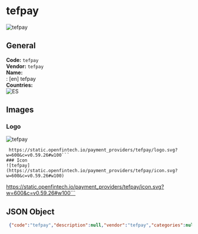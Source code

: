 # tefpay 
![tefpay](https://static.openfintech.io/payment_providers/tefpay/logo.svg?w=600&c=v0.59.26#w100)  
## General 
**Code:** `tefpay`  
**Vendor:** `tefpay`  
**Name:**  
:	[en] tefpay  
**Countries:**  
![ES](https://cdnjs.cloudflare.com/ajax/libs/flag-icon-css/3.3.0/flags/4x3/ES.svg#w24)  
 
## Images 
### Logo 
![tefpay](https://static.openfintech.io/payment_providers/tefpay/logo.svg?w=600&c=v0.59.26#w100)  
```
 https://static.openfintech.io/payment_providers/tefpay/logo.svg?w=600&c=v0.59.26#w100```  
### Icon 
![tefpay](https://static.openfintech.io/payment_providers/tefpay/icon.svg?w=600&c=v0.59.26#w100)  
```
 https://static.openfintech.io/payment_providers/tefpay/icon.svg?w=600&c=v0.59.26#w100```  
## JSON Object 
```json
 {"code":"tefpay","description":null,"vendor":"tefpay","categories":null,"countries":["ES"],"payment_method":null,"payout_method":null,"metadata":{"about_payments_code":"tefpay"},"name":{"en":"tefpay"}}```  
